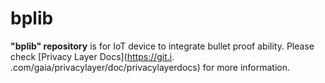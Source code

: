 # bplib

**"bplib" repository** is for IoT device to integrate bullet proof ability. Please check [Privacy Layer Docs](https://git.i. .com/gaia/privacylayer/doc/privacylayerdocs) for more information.